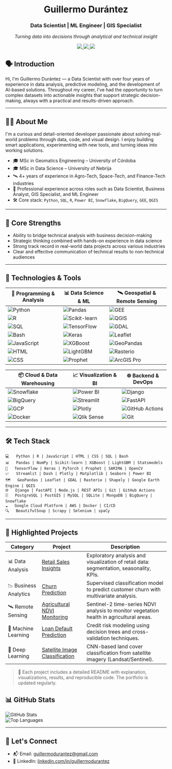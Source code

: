 <h1 align="center">Guillermo Durántez</h1>
<h3 align="center">Data Scientist | ML Engineer | GIS Specialist</h3>
<p align="center"><em>Turning data into decisions through analytical and technical insight</em></p>

<p align="center">
  <a href="https://github.com/GuilledGeo">
    <img src="https://img.shields.io/badge/-GitHub-181717?style=flat-square&logo=github&logoColor=white" />
  </a>
  <a href="https://www.linkedin.com/in/guillermodurantez" target="_blank">
    <img src="https://img.shields.io/badge/-LinkedIn-0077B5?style=flat-square&logo=linkedin&logoColor=white" />
  </a>
  <a href="mailto:guillermodurantez@gmail.com" target="_blank">
    <img src="https://img.shields.io/badge/-Email-D14836?style=flat-square&logo=gmail&logoColor=white" />
  </a>
</p>



## 🗣️ Introduction

Hi, I'm Guillermo Durántez — a Data Scientist with over four years of experience in data analysis, predictive modeling, and the development of AI-based solutions. Throughout my career, I’ve had the opportunity to turn complex datasets into actionable insights that support strategic decision-making, always with a practical and results-driven approach.

---

## 👨‍💼 About Me

I'm a curious and detail-oriented developer passionate about solving real-world problems through data, code, and visual design. I enjoy building smart applications, experimenting with new tools, and turning ideas into working solutions.

- 🎓 MSc in Geomatics Engineering – University of Córdoba  
- 🎓 MSc in Data Science – University of Nebrija  
- 🛰️ 4+ years of experience in Agro-Tech, Space-Tech, and Finance-Tech industries  
- 💼 Professional experience across roles such as Data Scientist, Business Analyst, GIS Specialist, and ML Engineer  
- 🛠️ Core stack: `Python`, `SQL`, `R`, `Power BI`, `Snowflake`, `BigQuery`, `GEE`, `QGIS`

---

## 🚀 Core Strengths

- Ability to bridge technical analysis with business decision-making  
- Strategic thinking combined with hands-on experience in data science  
- Strong track record in real-world data projects across various industries  
- Clear and effective communication of technical results to non-technical audiences  

---


## 🧰 Technologies & Tools

| 🐍 Programming & Analysis | 📊 Data Science & ML | 🛰️ Geospatial & Remote Sensing |
|---------------------------|----------------------|-------------------------------|
| ![Python](https://img.shields.io/badge/Python-3.10-blue?logo=python) | ![Pandas](https://img.shields.io/badge/Pandas-Data_Analysis-black?logo=pandas) | ![GEE](https://img.shields.io/badge/GEE-Remote_Sensing-green?logo=google) |
| ![R](https://img.shields.io/badge/R-Data_Analysis-blue?logo=r) | ![Scikit-learn](https://img.shields.io/badge/Scikit--learn-ML-orange?logo=scikit-learn) | ![QGIS](https://img.shields.io/badge/QGIS-Open_Source_GIS-green?logo=qgis) |
| ![SQL](https://img.shields.io/badge/SQL-PostgreSQL-informational?logo=postgresql) | ![TensorFlow](https://img.shields.io/badge/TensorFlow-Deep_Learning-orange?logo=tensorflow) | ![GDAL](https://img.shields.io/badge/GDAL-Geospatial_Tools-darkgreen?logo=gdal) |
| ![Bash](https://img.shields.io/badge/Bash-Scripting-informational?logo=gnubash) | ![Keras](https://img.shields.io/badge/Keras-Neural_Networks-red?logo=keras) | ![Leaflet](https://img.shields.io/badge/Leaflet-Maps-informational?logo=leaflet) |
| ![JavaScript](https://img.shields.io/badge/JavaScript-Scripting-F7DF1E?logo=javascript&logoColor=black) | ![XGBoost](https://img.shields.io/badge/XGBoost-Gradient_Boosting-critical?logo=xgboost) | ![GeoPandas](https://img.shields.io/badge/GeoPandas-Geospatial_Analysis-blue?logo=geopandas) |
| ![HTML](https://img.shields.io/badge/HTML-Markup-E34F26?logo=html5&logoColor=white) | ![LightGBM](https://img.shields.io/badge/LightGBM-Gradient_Boosting-success?logo=lightgbm) | ![Rasterio](https://img.shields.io/badge/Rasterio-Raster_IO-blue?logo=python) |
| ![CSS](https://img.shields.io/badge/CSS-Styling-1572B6?logo=css3&logoColor=white) | ![Prophet](https://img.shields.io/badge/Prophet-Time_Series-blueviolet?logo=meta) | ![ArcGIS Pro](https://img.shields.io/badge/ArcGIS_Pro-ESRI-blue?logo=esri) |



| 📦 Cloud & Data Warehousing | 📈 Visualization & BI | 🌐 Backend & DevOps |
|-----------------------------|------------------------|----------------------|
| ![Snowflake](https://img.shields.io/badge/Snowflake-Cloud_Data_Warehouse-lightblue?logo=snowflake) | ![Power BI](https://img.shields.io/badge/Power%20BI-Business_Intelligence-yellow?logo=powerbi) | ![Django](https://img.shields.io/badge/Django-Framework-darkgreen?logo=django) |
| ![BigQuery](https://img.shields.io/badge/BigQuery-Google_Cloud-blue?logo=googlecloud) | ![Streamlit](https://img.shields.io/badge/Streamlit-Web_App-red?logo=streamlit) | ![FastAPI](https://img.shields.io/badge/FastAPI-APIs-teal?logo=fastapi) |
| ![GCP](https://img.shields.io/badge/GCP-Cloud_Platform-orange?logo=googlecloud) | ![Plotly](https://img.shields.io/badge/Plotly-Interactive_Plots-lightgrey?logo=plotly) | ![GitHub Actions](https://img.shields.io/badge/GitHub_Actions-CI/CD-blue?logo=githubactions) |
| ![Docker](https://img.shields.io/badge/Docker-Containers-blue?logo=docker) | ![Qlik Sense](https://img.shields.io/badge/Qlik_Sense-Business_Analytics-green?logo=qlik) | ![Git](https://img.shields.io/badge/Git-Version_Control-orange?logo=git) |

---

## 🛠️ Tech Stack

```
💻   Python | R | JavaScript | HTML | CSS | SQL | Bash  
📊   Pandas | NumPy | Scikit-learn | XGBoost | LightGBM | Statsmodels  
🧠   TensorFlow | Keras | PyTorch | Prophet | SARIMA | OpenCV  
📈   Streamlit | Dash | Plotly | Matplotlib | Seaborn | Power BI  
🗺️   GeoPandas | Leaflet | GDAL | Rasterio | Shapely | Google Earth Engine | QGIS  
🌐   Django | FastAPI | Node.js | REST APIs | Git | GitHub Actions  
🗄️   PostgreSQL | PostGIS | MySQL | SQLite | MongoDB | BigQuery | Snowflake  
☁️   Google Cloud Platform | AWS | Docker | CI/CD   
🔍   BeautifulSoup | Scrapy | Selenium | spaCy 

```
---

## 🌟 Highlighted Projects

| Category              | Project                                                                                     | Description                                                                                   |
|-----------------------|---------------------------------------------------------------------------------------------|-----------------------------------------------------------------------------------------------|
| 📊 Data Analysis      | [Retail Sales Insights](https://github.com/guillermodurantez/retail-sales-insights)        | Exploratory analysis and visualization of retail data: segmentation, seasonality, KPIs.      |
| 📉 Business Analytics | [Churn Prediction](https://github.com/guillermodurantez/churn-prediction)                  | Supervised classification model to predict customer churn with multivariate analysis.        |
| 🛰️ Remote Sensing     | [Agricultural NDVI Monitoring](https://github.com/guillermodurantez/ndvi-monitorizacion-agricola) | Sentinel-2 time-series NDVI analysis to monitor vegetation health in agricultural areas.     |
| 🔬 Machine Learning   | [Loan Default Prediction](https://github.com/guillermodurantez/morosidad-modelo)           | Credit risk modeling using decision trees and cross-validation techniques.                   |
| 🧠 Deep Learning      | [Satellite Image Classification](https://github.com/guillermodurantez/cnn-landsat-uso-suelo)| CNN-based land cover classification from satellite imagery (Landsat/Sentinel).                |


> 📌 Each project includes a detailed README with explanation, visualizations, results, and reproducible code. The portfolio is updated regularly.


## 📊 GitHub Stats

![GitHub Stats](https://github-readme-stats.vercel.app/api?username=GuilledGeo&show_icons=true&theme=default)  
![Top Languages](https://github-readme-stats.vercel.app/api/top-langs/?username=GuilledGeo&layout=compact&theme=default)

---

## 🤝 Let's Connect

- 📬 Email: [guillermodurantez@gmail.com](mailto:guillermodurantez@gmail.com)  
- 💼 LinkedIn: [linkedin.com/in/guillermodurantez](https://www.linkedin.com/in/guillermodurantez)  
